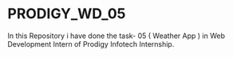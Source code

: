 # PRODIGY_WD_05
In this Repository i have done the task- 05 ( Weather App ) in Web Development Intern of Prodigy Infotech Internship.
